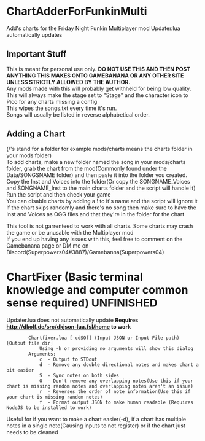 # ChartAdderForFunkinMulti 
 Add's charts for the Friday Night Funkin Multiplayer mod
 Updater.lua automatically updates
## Important Stuff

 This is meant for personal use only. <b>DO NOT USE THIS AND THEN POST ANYTHING THIS MAKES ONTO GAMEBANANA OR ANY OTHER SITE UNLESS STRICTLY ALLOWED BY THE AUTHOR.</b><br/>
 Any mods made with this will probably get withheld for being low quality.<br>
 This will always make the stage set to "Stage" and the character icon to Pico for any charts missing a config<br>
 This wipes the songs.txt every time it's run.<br>
 Songs will usually be listed in reverse alphabetical order.<br>
 
## Adding a Chart

 (/'s stand for a folder for example mods/charts means the charts folder in your mods folder)<br>
 To add charts, make a new folder named the song in your mods/charts folder, grab the chart from the mod(Commonly found under the Data/SONGSNAME folder) and then paste it into the folder you created.<br>
 Copy the Inst and Voices into the folder(Or copy the SONGNAME_Voices and SONGNAME_Inst to the main charts folder and the script will handle it)<br>
 Run the script and then check your game<br>
 You can disable charts by adding a ! to it's name and the script will ignore it<br>
 If the chart skips randomly and there's no song then make sure to have the Inst and Voices as OGG files and that they're in the folder for the chart<br>

This tool is not garrenteed to work with all charts. Some charts may crash the game or be unusable with the Multiplayer mod<br>
If you end up having any issues with this, feel free to comment on the Gamebanana page or DM me on Discord(Superpowers04#3887)/Gamebanna(Superpowers04)<br>





# ChartFixer (Basic terminal knowledge and computer common sense required) UNFINISHED
Updater.lua does not automatically update
**Requires http://dkolf.de/src/dkjson-lua.fsl/home to work**
```Friday Night Funkin' Chart reparser. Reparses charts to fix any possible bugs
		Chartfixer.lua [-cdSOf] (Input JSON or Input File path) [Output file dir]
			Using -h or providing no arguments will show this dialog
		Arguments:
			c  - Output to STDout
			d  - Remove any double directional notes and makes chart a bit easier
			S  - Sync notes on both sides
			O  - Don't remove any overlapping notes(Use this if your chart is missing random notes and overlapping notes aren't an issue)
			r  - Reverses the order of note information(Use this if your chart is missing random notes)
			f  - Format output JSON to make human readable (Requires NodeJS to be installed to work)
 ```
 Useful for if you want to make a chart easier(-d), if a chart has multiple notes in a single note(Causing inputs to not register) or if the chart just needs to be cleaned

 
